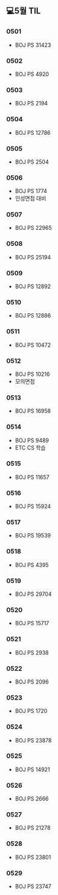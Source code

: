 ## 💻5월 TIL

### 0501
* BOJ PS 31423

### 0502
* BOJ PS 4920

### 0503
* BOJ PS 2194

### 0504
* BOJ PS 12786

### 0505
* BOJ PS 2504

### 0506
* BOJ PS 1774
* 인성면접 대비

### 0507
* BOJ PS 22965

### 0508
* BOJ PS 25194

### 0509
* BOJ PS 12892

### 0510
* BOJ PS 12886

### 0511
* BOJ PS 10472

### 0512
* BOJ PS 10216
* 모의면접

### 0513
* BOJ PS 16958

### 0514
* BOJ PS 9489
* ETC CS 학습

### 0515
* BOJ PS 11657

### 0516
* BOJ PS 15924

### 0517
* BOJ PS 19539

### 0518
* BOJ PS 4395

### 0519
* BOJ PS 29704

### 0520
* BOJ PS 15717

### 0521
* BOJ PS 2938

### 0522
* BOJ PS 2096

### 0523
* BOJ PS 1720

### 0524
* BOJ PS 23878

### 0525
* BOJ PS 14921

### 0526
* BOJ PS 2666 

### 0527
* BOJ PS 21278

### 0528
* BOJ PS 23801

### 0529
* BOJ PS 23747